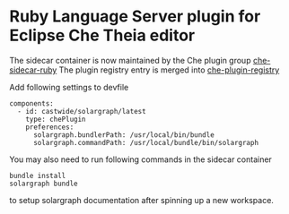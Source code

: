# Ruby Language Server plugin for Eclipse Che Theia editor

The sidecar container is now maintained by the Che plugin group [che-sidecar-ruby](https://github.com/che-dockerfiles/che-sidecar-ruby.git)
The plugin registry entry is merged into [che-plugin-registry](https://github.com/eclipse/che-plugin-registry.git)

Add following settings to devfile
```
components:
  - id: castwide/solargraph/latest
    type: chePlugin
    preferences:
      solargraph.bundlerPath: /usr/local/bin/bundle
      solargraph.commandPath: /usr/local/bundle/bin/solargraph
```
You may also need to run following commands in the sidecar container
```
bundle install
solargraph bundle
```
to setup solargraph documentation after spinning up a new workspace.
